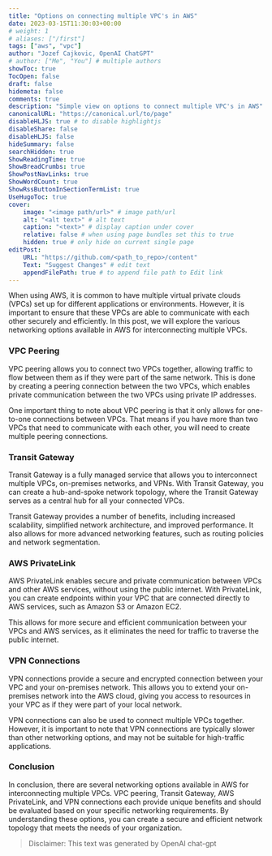 ```yaml
---
title: "Options on connecting multiple VPC's in AWS"
date: 2023-03-15T11:30:03+00:00
# weight: 1
# aliases: ["/first"]
tags: ["aws", "vpc"]
author: "Jozef Cajkovic, OpenAI ChatGPT"
# author: ["Me", "You"] # multiple authors
showToc: true
TocOpen: false
draft: false
hidemeta: false
comments: true
description: "Simple view on options to connect multiple VPC's in AWS"
canonicalURL: "https://canonical.url/to/page"
disableHLJS: true # to disable highlightjs
disableShare: false
disableHLJS: false
hideSummary: false
searchHidden: true
ShowReadingTime: true
ShowBreadCrumbs: true
ShowPostNavLinks: true
ShowWordCount: true
ShowRssButtonInSectionTermList: true
UseHugoToc: true
cover:
    image: "<image path/url>" # image path/url
    alt: "<alt text>" # alt text
    caption: "<text>" # display caption under cover
    relative: false # when using page bundles set this to true
    hidden: true # only hide on current single page
editPost:
    URL: "https://github.com/<path_to_repo>/content"
    Text: "Suggest Changes" # edit text
    appendFilePath: true # to append file path to Edit link
---
```


When using AWS, it is common to have multiple virtual private clouds (VPCs) set up for different applications or environments. However, it is important to ensure that these VPCs are able to communicate with each other securely and efficiently. In this post, we will explore the various networking options available in AWS for interconnecting multiple VPCs.

### VPC Peering
VPC peering allows you to connect two VPCs together, allowing traffic to flow between them as if they were part of the same network. This is done by creating a peering connection between the two VPCs, which enables private communication between the two VPCs using private IP addresses.

One important thing to note about VPC peering is that it only allows for one-to-one connections between VPCs. That means if you have more than two VPCs that need to communicate with each other, you will need to create multiple peering connections.

### Transit Gateway
Transit Gateway is a fully managed service that allows you to interconnect multiple VPCs, on-premises networks, and VPNs. With Transit Gateway, you can create a hub-and-spoke network topology, where the Transit Gateway serves as a central hub for all your connected VPCs.

Transit Gateway provides a number of benefits, including increased scalability, simplified network architecture, and improved performance. It also allows for more advanced networking features, such as routing policies and network segmentation.

### AWS PrivateLink
AWS PrivateLink enables secure and private communication between VPCs and other AWS services, without using the public internet. With PrivateLink, you can create endpoints within your VPC that are connected directly to AWS services, such as Amazon S3 or Amazon EC2.

This allows for more secure and efficient communication between your VPCs and AWS services, as it eliminates the need for traffic to traverse the public internet.

### VPN Connections
VPN connections provide a secure and encrypted connection between your VPC and your on-premises network. This allows you to extend your on-premises network into the AWS cloud, giving you access to resources in your VPC as if they were part of your local network.

VPN connections can also be used to connect multiple VPCs together. However, it is important to note that VPN connections are typically slower than other networking options, and may not be suitable for high-traffic applications.

### Conclusion

In conclusion, there are several networking options available in AWS for interconnecting multiple VPCs. VPC peering, Transit Gateway, AWS PrivateLink, and VPN connections each provide unique benefits and should be evaluated based on your specific networking requirements. By understanding these options, you can create a secure and efficient network topology that meets the needs of your organization.

> Disclaimer: This text was generated by OpenAI chat-gpt
